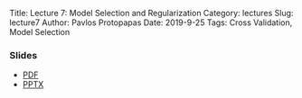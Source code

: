 Title: Lecture 7: Model Selection and Regularization
Category: lectures
Slug: lecture7
Author: Pavlos Protopapas
Date: 2019-9-25
Tags: Cross Validation, Model Selection


### Slides

- [PDF]({attach}presentation/Lecture7_ModeLSelectionRegularization.pdf)
- [PPTX]({attach}presentation/Lecture7_ModeLSelectionRegularization.pptx)

